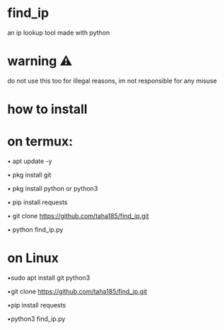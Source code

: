 # find_ip
an ip lookup tool
made with python
# warning ⚠️ 
do not use this too for illegal reasons,
im not responsible for any misuse
# how to install
# on termux: 

   • apt update -y

   • pkg install git
   
   • pkg install python or python3
   
   • pip install requests
   
   • git clone
   https://github.com/taha185/find_ip.git
   
   • python find_ip.py
   # on Linux
   •sudo apt install git python3 

   •git clone https://github.com/taha185/find_ip.git

   •pip install requests

   •python3 find_ip.py
